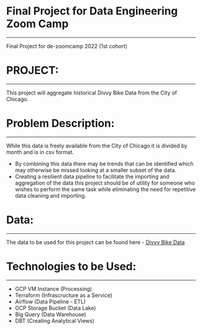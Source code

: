 # Final Project for Data Engineering Zoom Camp
---
Final Project for de-zoomcamp 2022 (1st cohort)


# PROJECT:
---
This project will aggregate historical Divvy Bike Data from the City of Chicago.

# Problem Description:
---
While this data is freely available from the City of Chicago it is divided by month and is in csv format. 
- By combining this data there may be trends that can be identified which may otherwise be missed looking at a smaller subset of the data. 
- Creating a resilient data pipeline to facilitate the importing and aggregation of the data this project should be of utility for someone who wishes to perform the same task while eliminating the need for repetitive data cleaning and importing.

# Data:
---
The data to be used for this project can be found here - [Divvy Bike Data](https://divvy-tripdata.s3.amazonaws.com/index.html)

# Technologies to be Used:
---
- GCP VM Instance (Processing)
- Terraform (Infrascructure as a Service)
- Airflow (Data Pipeline - ETL)
- GCP Storage Bucket (Data Lake)
- Big Query (Data Warehouse)
- DBT (Creating Analytical Views)
